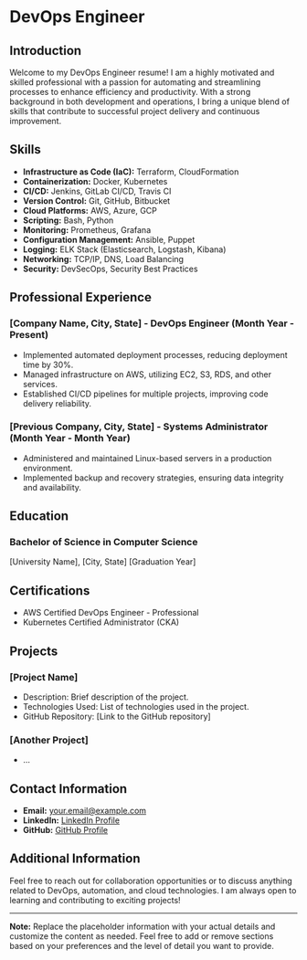 # DevOps Engineer

## Introduction
Welcome to my DevOps Engineer resume! I am a highly motivated and skilled professional with a passion for automating and streamlining processes to enhance efficiency and productivity. With a strong background in both development and operations, I bring a unique blend of skills that contribute to successful project delivery and continuous improvement.

## Skills
- **Infrastructure as Code (IaC):** Terraform, CloudFormation
- **Containerization:** Docker, Kubernetes
- **CI/CD:** Jenkins, GitLab CI/CD, Travis CI
- **Version Control:** Git, GitHub, Bitbucket
- **Cloud Platforms:** AWS, Azure, GCP
- **Scripting:** Bash, Python
- **Monitoring:** Prometheus, Grafana
- **Configuration Management:** Ansible, Puppet
- **Logging:** ELK Stack (Elasticsearch, Logstash, Kibana)
- **Networking:** TCP/IP, DNS, Load Balancing
- **Security:** DevSecOps, Security Best Practices

## Professional Experience
### [Company Name, City, State] - DevOps Engineer (Month Year - Present)
- Implemented automated deployment processes, reducing deployment time by 30%.
- Managed infrastructure on AWS, utilizing EC2, S3, RDS, and other services.
- Established CI/CD pipelines for multiple projects, improving code delivery reliability.

### [Previous Company, City, State] - Systems Administrator (Month Year - Month Year)
- Administered and maintained Linux-based servers in a production environment.
- Implemented backup and recovery strategies, ensuring data integrity and availability.

## Education
### Bachelor of Science in Computer Science
[University Name], [City, State]
[Graduation Year]

## Certifications
- AWS Certified DevOps Engineer - Professional
- Kubernetes Certified Administrator (CKA)

## Projects
### [Project Name]
- Description: Brief description of the project.
- Technologies Used: List of technologies used in the project.
- GitHub Repository: [Link to the GitHub repository]

### [Another Project]
- ...

## Contact Information
- **Email:** your.email@example.com
- **LinkedIn:** [LinkedIn Profile](https://www.linkedin.com/in/your-linkedin-profile)
- **GitHub:** [GitHub Profile](https://github.com/your-github-profile)

## Additional Information
Feel free to reach out for collaboration opportunities or to discuss anything related to DevOps, automation, and cloud technologies. I am always open to learning and contributing to exciting projects!

---

**Note:** Replace the placeholder information with your actual details and customize the content as needed. Feel free to add or remove sections based on your preferences and the level of detail you want to provide.
